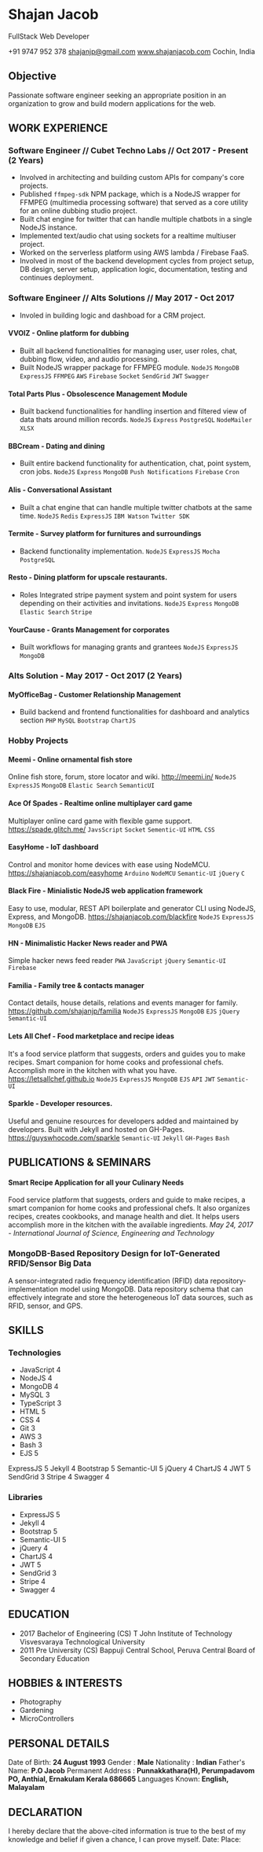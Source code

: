 # Shajan Jacob
FullStack Web Developer

+91 9747 952 378
shajanjp@gmail.com
www.shajanjacob.com
Cochin, India

## Objective
Passionate software engineer seeking an appropriate position in an organization to grow and build modern applications for the web.

## WORK EXPERIENCE

### Software Engineer // Cubet Techno Labs // Oct 2017 - Present (2 Years)
* Involved in architecting and building custom APIs for company's core projects.
* Published `ffmpeg-sdk` NPM package, which is a NodeJS wrapper for FFMPEG (multimedia processing software) that served as a core utility for an online dubbing studio project.
* Built chat engine for twitter that can handle multiple chatbots in a single NodeJS instance.
* Implemented text/audio chat using sockets for a realtime multiuser project.
* Worked on the serverless platform using AWS lambda / Firebase FaaS.
* Involved in most of the backend development cycles from project setup, DB design, server setup, application logic, documentation, testing and continues deployment.

### Software Engineer // Alts Solutions // May 2017 - Oct 2017
* Involed in building logic and dashboad for a CRM project.

#### VVOIZ - Online platform for dubbing
* Built all backend functionalities for managing user, user roles, chat, dubbing flow, video, and audio processing.
* Built NodeJS wrapper package for FFMPEG module.
`NodeJS` `MongoDB` `ExpressJS` `FFMPEG` `AWS` `Firebase` `Socket` `SendGrid` `JWT` `Swagger`

#### Total Parts Plus - Obsolescence Management Module
* Built backend functionalities for handling insertion and filtered view of data thats around million records.
`NodeJS` `Express` `PostgreSQL` `NodeMailer` `XLSX`

#### BBCream - Dating and dining
* Built entire backend functionality for authentication, chat, point system, cron jobs.
`NodeJS` `Express` `MongoDB` `Push Notifications` `Firebase` `Cron`

#### Alis - Conversational Assistant
* Built a chat engine that can handle multiple twitter chatbots at the same time.
`NodeJS` `Redis` `ExpressJS` `IBM Watson` `Twitter SDK` 

#### Termite - Survey platform for furnitures and surroundings
* Backend functionality implementation.
`NodeJS` `ExpressJS` `Mocha` `PostgreSQL`

#### Resto - Dining platform for upscale restaurants.
* Roles Integrated stripe payment system and point system for users depending on their activities and invitations.
`NodeJS` `Express` `MongoDB` `Elastic Search` `Stripe`

#### YourCause - Grants Management for corporates
* Built workflows for managing grants and grantees
`NodeJS` `ExpressJS` `MongoDB`

### Alts Solution - May 2017 - Oct 2017 (2 Years)

#### MyOfficeBag - Customer Relationship Management
* Build backend and frontend functionalities for dashboard and analytics section
`PHP` `MySQL` `Bootstrap` `ChartJS`

### Hobby Projects

#### Meemi - Online ornamental fish store
Online fish store, forum, store locator and wiki.
http://meemi.in/
`NodeJS` `ExpressJS` `MongoDB` `Elastic Search` `SemanticUI`  

#### Ace Of Spades - Realtime online multiplayer card game
Multiplayer online card game with flexible game support.
https://spade.glitch.me/
`JavsScript` `Socket` `Sementic-UI` `HTML` `CSS`

#### EasyHome - IoT dashboard
Control and monitor home devices with ease using NodeMCU.
https://shajanjacob.com/easyhome
`Arduino` `NodeMCU` `Semantic-UI` `jQuery` `C`

#### Black Fire - Minialistic NodeJS web application framework
Easy to use, modular, REST API boilerplate and generator CLI using NodeJS, Express, and MongoDB.
https://shajanjacob.com/blackfire
`NodeJS` `ExpressJS` `MongoDB` `EJS`

#### HN - Minimalistic Hacker News reader and PWA 
Simple hacker news feed reader
`PWA` `JavaScript` `jQuery` `Semantic-UI` `Firebase`

#### Familia - Family tree & contacts manager
Contact details, house details, relations and events manager for family.
https://github.com/shajanjp/familia
`NodeJS` `ExpressJS` `MongoDB` `EJS` `jQuery` `Semantic-UI`

#### Lets All Chef - Food marketplace and recipe ideas
It's a food service platform that suggests, orders and guides you to make recipes. Smart companion for home cooks and professional chefs. Accomplish more in the kitchen with what you have.
https://letsallchef.github.io
`NodeJS` `ExpressJS` `MongoDB` `EJS` `API` `JWT` `Semantic-UI`

#### Sparkle - Developer resources.
Useful and genuine resources for developers added and maintained by developers. Built with Jekyll and hosted on GH-Pages.
https://guyswhocode.com/sparkle
`Semantic-UI` `Jekyll` `GH-Pages` `Bash`

## PUBLICATIONS & SEMINARS
#### Smart Recipe Application for all your Culinary Needs
Food service platform that suggests, orders and guide to make recipes, a smart companion for home cooks and professional chefs. It also organizes recipes, creates cookbooks, and manage health and diet. It helps users accomplish more in the kitchen with the available ingredients. 
*May 24, 2017 - International Journal of Science, Engineering and Technology*

### MongoDB-Based Repository Design for IoT-Generated RFID/Sensor Big Data
A sensor-integrated radio frequency identification (RFID) data repository-implementation model using MongoDB. Data repository schema that can effectively integrate and store the heterogeneous IoT data sources, such as RFID, sensor, and GPS.

## SKILLS
### Technologies
* JavaScript 4
* NodeJS 4
* MongoDB 4
* MySQL 3
* TypeScript 3
* HTML 5
* CSS 4
* Git 3
* AWS 3
* Bash 3
* EJS 5

ExpressJS 5
Jekyll 4
Bootstrap 5
Semantic-UI 5
jQuery 4
ChartJS 4
JWT 5
SendGrid 3
Stripe 4
Swagger 4


### Libraries
* ExpressJS 5
* Jekyll 4
* Bootstrap 5
* Semantic-UI 5
* jQuery 4
* ChartJS 4
* JWT 5
* SendGrid 3
* Stripe 4
* Swagger 4

## EDUCATION 
*    2017 
   Bachelor of Engineering (CS)
   T John Institute of Technology
   Visvesvaraya Technological University
*    2011
   Pre University (CS)
   Bappuji Central School, Peruva
   Central Board of Secondary Education

## HOBBIES & INTERESTS
* Photography 
* Gardening
* MicroControllers

## PERSONAL DETAILS
Date of Birth: **24 August 1993**
Gender : **Male**
Nationality : **Indian**
Father's Name: **P.O Jacob**
Permanent Address :
**Punnakkathara(H), Perumpadavom PO, Anthial, Ernakulam Kerala 686665**
Languages Known: **English, Malayalam**

## DECLARATION
I hereby declare that the above-cited information is true to the best of my knowledge and belief if given a chance, I can prove myself.
Date:
Place: